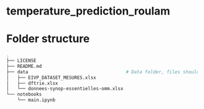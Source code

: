 # temperature_prediction_roulam


# Folder structure
```bash
.
├── LICENSE
├── README.md
├── data                                    # Data folder, files should these names !
│   ├── EIVP_DATASET_MESURES.xlsx
│   ├── dftrie.xlsx
│   └── donnees-synop-essentielles-omm.xlsx
└── notebooks
    └── main.ipynb
```